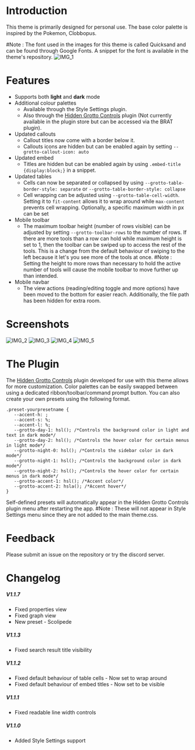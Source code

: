 # Introduction
This theme is primarily designed for personal use. The base color palette is inspired by the Pokemon, Clobbopus. 

#Note : The font used in the images for this theme is called Quicksand and can be found through Google Fonts. A snippet for the font is available in the theme's repository. 
![IMG_1](https://github.com/user-attachments/assets/5b480b0e-8515-418a-995a-c764ff6edb7d)

# Features
- Supports both **light** and **dark** mode
- Additional colour palettes
	- Available through the Style Settings plugin.
	- Also through the [Hidden Grotto Controls](https://github.com/HotAndCold245/Hidden-Grotto-Controls) plugin (Not currently available in the plugin store but can be accessed via the BRAT plugin).
- Updated callouts
	- Callout titles now come with a border below it.
	- Callouts icons are hidden but can be enabled again by setting `--grotto-callout-icon: auto`
- Updated embed
	- Titles are hidden but can be enabled again by using `.embed-title {display:block;}` in a snippet.
- Updated tables
	- Cells can now be separated or collapsed by using `--grotto-table-border-style: separate` or `--grotto-table-border-style: collapse`
	- Cell wrapping can be adjusted using `--grotto-table-cell-width`. Setting it to `fit-content` allows it to wrap around while `max-content` prevents cell wrapping. Optionally, a specific maximum width in px can be set
- Mobile toolbar
	- The maximum toolbar height (number of rows visible) can be adjusted by setting `--grotto-toolbar-rows` to the number of rows. If there are more tools than a row can hold while maximum height is set to 1, then the toolbar can be swiped up to access the rest of the tools. This is a change from the default behaviour of swiping to the left because it let's you see more of the tools at once. #Note : Setting the height to more rows than necessary to hold the active number of tools will cause the mobile toolbar to move further up than intended. 
- Mobile navbar
	- The view actions (reading/editing toggle and more options) have been moved to the bottom for easier reach. Additionally, the file path has been hidden for extra room. 

# Screenshots
![IMG_2](https://github.com/user-attachments/assets/52056adc-e39f-4b01-8764-f0f7388be70e)
![IMG_3](https://github.com/user-attachments/assets/ed458c15-75f8-4459-b4d5-2aaacf782252)
![IMG_4](https://github.com/user-attachments/assets/00b3d483-f37d-4233-8abb-ad518b037148)
![IMG_5](https://github.com/user-attachments/assets/5935bd50-73eb-4543-bab0-d88d646ea786)

# The Plugin
 The [Hidden Grotto Controls](https://github.com/HotAndCold245/Hidden-Grotto-Controls) plugin developed for use with this theme allows for more customization. Color palettes can be easily swapped between using a dedicated ribbon/toolbar/command prompt button. You can also create your own presets using the following format.
 ```
.preset-yourpresetname {
    --accent-h: ;
    --accent-s: %;
    --accent-l: %;
    --grotto-day-1: hsl(); /*Controls the background color in light and text in dark mode*/
    --grotto-day-2: hsl(); /*Controls the hover color for certain menus in light mode*/
    --grotto-night-0: hsl(); /*Controls the sidebar color in dark mode*/
    --grotto-night-1: hsl(); /*Controls the background color in dark mode*/
    --grotto-night-2: hsl(); /*Controls the hover color for certain menus in dark mode*/
    --grotto-accent-1: hsl(); /*Accent color*/
    --grotto-accent-2: hsla(); /*Accent hover*/
}
 ```
Self-defined presets will automatically appear in the Hidden Grotto Controls plugin menu after restarting the app. #Note : These will not appear in Style Settings menu since they are not added to the main theme.css. 

# Feedback
Please submit an issue on the repository or try the discord server.

# Changelog
##### V1.1.7
- Fixed properties view
- Fixed graph view
- New preset - Scolipede
##### V1.1.3
- Fixed search result title visibility
##### V1.1.2
- Fixed default behaviour of table cells - Now set to wrap around
- Fixed default behaviour of embed titles - Now set to be visible
##### V1.1.1
- Fixed readable line width controls
##### V1.1.0
- Added Style Settings support
